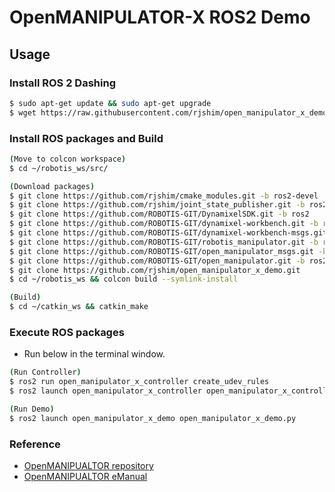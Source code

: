 # OpenMANIPULATOR-X ROS2 Demo

## Usage

### Install ROS 2 Dashing
```sh
$ sudo apt-get update && sudo apt-get upgrade
$ wget https://raw.githubusercontent.com/rjshim/open_manipulator_x_demo/master/install_ros_dashing.sh && chmod 755 ./install_ros_dashing.sh && bash ./install_ros_dashing.sh
```

### Install ROS packages and Build
```sh
(Move to colcon workspace)
$ cd ~/robotis_ws/src/

(Download packages)
$ git clone https://github.com/rjshim/cmake_modules.git -b ros2-devel
$ git clone https://github.com/rjshim/joint_state_publisher.git -b ros2-devel
$ git clone https://github.com/ROBOTIS-GIT/DynamixelSDK.git -b ros2
$ git clone https://github.com/ROBOTIS-GIT/dynamixel-workbench.git -b ros2
$ git clone https://github.com/ROBOTIS-GIT/dynamixel-workbench-msgs.git -b ros2
$ git clone https://github.com/ROBOTIS-GIT/robotis_manipulator.git -b ros2
$ git clone https://github.com/ROBOTIS-GIT/open_manipulator_msgs.git -b ros2
$ git clone https://github.com/ROBOTIS-GIT/open_manipulator.git -b ros2
$ git clone https://github.com/rjshim/open_manipulator_x_demo.git
$ cd ~/robotis_ws && colcon build --symlink-install

(Build)
$ cd ~/catkin_ws && catkin_make
```

### Execute ROS packages
- Run below in the terminal window.

```sh
(Run Controller)
$ ros2 run open_manipulator_x_controller create_udev_rules
$ ros2 launch open_manipulator_x_controller open_manipulator_x_controller.launch.py

(Run Demo)
$ ros2 launch open_manipulator_x_demo open_manipulator_x_demo.py
```

### Reference
- [OpenMANIPUALTOR repository](https://github.com/ROBOTIS-GIT/open_manipulator/network)
- [OpenMANIPUALTOR eManual](http://emanual.robotis.com/docs/en/platform/openmanipulator_x/ros2_setup/#ros-setup)
